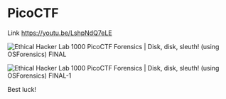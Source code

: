 # PicoCTF

Link https://youtu.be/LshpNdQ7eLE

![Ethical Hacker Lab 1000 PicoCTF Forensics | Disk, disk, sleuth! (using OSForensics) FINAL](https://user-images.githubusercontent.com/67795345/156737618-2316d006-e1b1-4b00-afb4-4c9f6c9a3e12.jpeg)


![Ethical Hacker Lab 1000 PicoCTF Forensics | Disk, disk, sleuth! (using OSForensics) FINAL-1](https://user-images.githubusercontent.com/67795345/156737676-2337d0e6-6214-4e2e-be94-9319aaf4e249.jpeg)

Best luck! 
